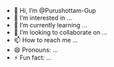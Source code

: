 - 👋 Hi, I’m @Purushottam-Gup
- 👀 I’m interested in ...
- 🌱 I’m currently learning ...
- 💞️ I’m looking to collaborate on ...
- 📫 How to reach me ...
- 😄 Pronouns: ...
- ⚡ Fun fact: ...

<!---
Purushottam-Gup/Purushottam-Gup is a ✨ special ✨ repository because its `README.md` (this file) appears on your GitHub profile.
You can click the Preview link to take a look at your changes.
--->
